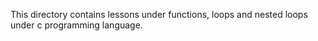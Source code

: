 This directory contains lessons under functions, loops and nested loops under c programming language.
